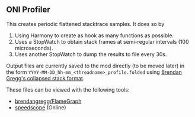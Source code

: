 ## ONI Profiler

This creates periodic flattened stacktrace samples. It does so by

1. Using Harmony to create as hook as many functions as possible.
2. Uses a StopWatch to obtain stack frames at semi-regular intervals (100 microseconds).
3. Uses another StopWatch to dump the results to file every 30s.

Output files are currently saved to the mod directly (to be moved later) in the form `YYYY-MM-DD_hh-mm_<threadname>_profile.folded` using [Brendan Gregg's collapsed stack format](https://github.com/jlfwong/speedscope/wiki/Importing-from-custom-sources#brendan-greggs-collapsed-stack-format).

These files can be viewed with the following tools:
- [brendangregg/FlameGraph](https://github.com/brendangregg/FlameGraph)
- [speedscope](https://www.speedscope.app/) (Online)
